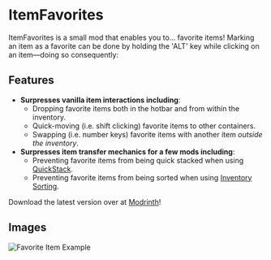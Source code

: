 # ItemFavorites
ItemFavorites is a small mod that enables you to... favorite items! Marking an item as a favorite can be done by holding the 'ALT' key while clicking on an item—doing so consequently:

## Features
- **Surpresses vanilla item interactions including**:
    - Dropping favorite items both in the hotbar and from within the inventory.
    - Quick-moving (i.e. shift clicking) favorite items to other containers.
    - Swapping (i.e. number keys) favorite items with another item *outside the inventory*.
- **Surpresses item transfer mechanics for a few mods including**:
    - Preventing favorite items from being quick stacked when using [QuickStack](https://modrinth.com/mod/quickstack).
    - Preventing favorite items from being sorted when using [Inventory Sorting](https://modrinth.com/mod/inventory-sorting).

Download the latest version over at [Modrinth](https://modrinth.com/mod/itemfavorites)!

## Images
![Favorite Item Example](https://files.catbox.moe/gl07ji.png "Favorite Item Example")
